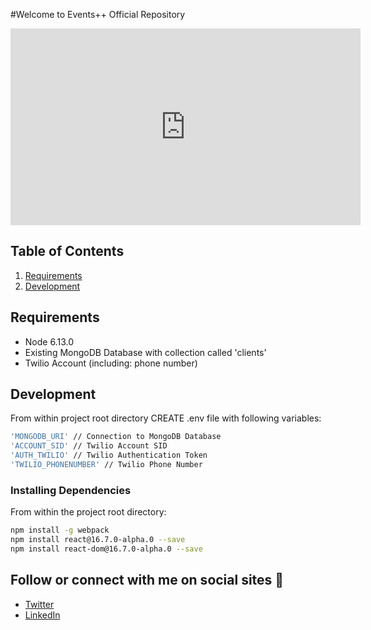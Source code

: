 

#Welcome to Events++ Official Repository

<iframe width="560" height="315" src="https://www.youtube.com/embed/A0aaiB7AqxI" frameborder="0" allowfullscreen></iframe>

## Table of Contents

1. [Requirements](#requirements)
1. [Development](#development)

## Requirements

- Node 6.13.0
- Existing MongoDB Database with collection called 'clients'
- Twilio Account (including: phone number)

## Development
From within project root directory
CREATE .env file with following variables: 

```sh
'MONGODB_URI' // Connection to MongoDB Database
'ACCOUNT_SID' // Twilio Account SID
'AUTH_TWILIO' // Twilio Authentication Token
'TWILIO_PHONENUMBER' // Twilio Phone Number
```

### Installing Dependencies

From within the project root directory:

```sh
npm install -g webpack
npm install react@16.7.0-alpha.0 --save
npm install react-dom@16.7.0-alpha.0 --save
```

## Follow or connect with me on social sites :beers:
- [Twitter](https://twitter.com/Abel_Abel_34)
- [LinkedIn](linkedin.com/in/AbelRegalado)
